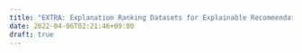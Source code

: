 ```yaml
---
title: "EXTRA: Explanation Ranking Datasets for Explainable Recommendation"
date: 2022-04-06T02:21:46+09:00
draft: true
---
```


